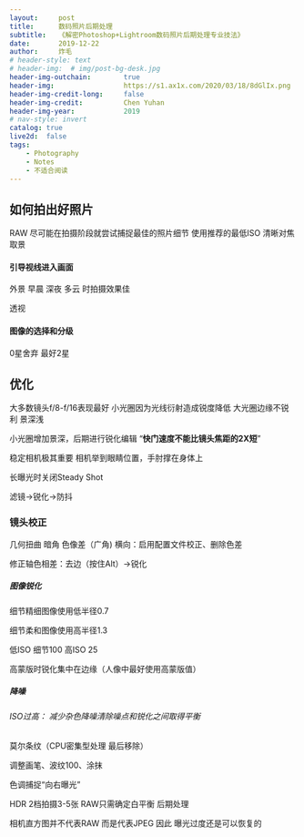 ```yaml
---
layout:     post
title:      数码照片后期处理
subtitle:   《解密Photoshop+Lightroom数码照片后期处理专业技法》
date:       2019-12-22
author:     炸毛
# header-style: text
# header-img:  # img/post-bg-desk.jpg
header-img-outchain:        true
header-img:                 https://s1.ax1x.com/2020/03/18/8dGlIx.png
header-img-credit-long:     false
header-img-credit:          Chen Yuhan
header-img-year:            2019
# nav-style: invert
catalog: true
live2d:  false
tags:
    - Photography
    - Notes
    - 不适合阅读
---
```



## 如何拍出好照片

RAW  尽可能在拍摄阶段就尝试捕捉最佳的照片细节  使用推荐的最低ISO 清晰对焦 取景

#### 引导视线进入画面

外景 早晨 深夜 多云 时拍摄效果佳

透视

#### 图像的选择和分级

0星舍弃  最好2星

## 优化

大多数镜头f/8-f/16表现最好 小光圈因为光线衍射造成锐度降低 大光圈边缘不锐利 景深浅

小光圈增加景深，后期进行锐化编辑 “**快门速度不能比镜头焦距的2X短**”

稳定相机极其重要 相机举到眼睛位置，手肘撑在身体上

 长曝光时关闭Steady Shot

滤镜->锐化->防抖

### 镜头校正

几何扭曲 暗角 色像差（广角)  横向：启用配置文件校正、删除色差

修正轴色相差：去边（按住Alt）->锐化

##### 图像锐化

细节精细图像使用低半径0.7 

细节柔和图像使用高半径1.3

低ISO 细节100 高ISO 25

高蒙版时锐化集中在边缘（人像中最好使用高蒙版值）

##### 降噪

###### ISO过高： 减少杂色降噪清除噪点和锐化之间取得平衡

莫尔条纹（CPU密集型处理 最后移除）

调整画笔、波纹100、涂抹

色调捕捉“向右曝光”

HDR 2档拍摄3-5张 RAW只需确定白平衡 后期处理

相机直方图并不代表RAW 而是代表JPEG 因此 曝光过度还是可以恢复的

